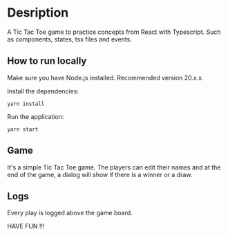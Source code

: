 # Desription

A Tic Tac Toe game to practice concepts from React with Typescript. Such as components, states, tsx files and events.

## How to run locally

Make sure you have Node.js installed. Recommended version 20.x.x.

Install the dependencies:

`
  yarn install
`

Run the application:

`
  yarn start
`

## Game

It's a simple Tic Tac Toe game. The players can edit their names and at the end of the game, a dialog will show if there is a winner or a draw.

## Logs

Every play is logged above the game board.

HAVE FUN !!!